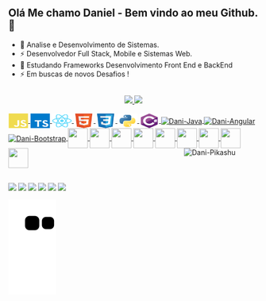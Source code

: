 ## Olá Me chamo Daniel - Bem vindo ao meu Github.👋

- 🔭 Analise e Desenvolvimento de Sistemas.
- ⚡ Desenvolvedor Full Stack, Mobile e Sistemas Web.
- 🌱 Estudando Frameworks Desenvolvimento Front End e BackEnd
- ⚡ Em buscas de novos Desafios !

##

<div align="center">
  <a href="https://github.com/DanielMelo0/">   
  <img height="167em" src="https://github-readme-stats.vercel.app/api?username=DanielMelo0&show_icons=true&theme=tokyonight&include_all_commits=true&count_private=true"/>

  <img height="167em" src="https://github-readme-stats.vercel.app/api/top-langs/?username=DanielMelo0&layout=compact&langs_count=7&theme=tokyonight"/>
</div>   

<div style="display: inline_block"><br>
  <img align="center" alt="Dani-Js" height="30" width="40" src="https://raw.githubusercontent.com/devicons/devicon/master/icons/javascript/javascript-plain.svg">
  <img align="center" alt="Dani-Ts" height="30" width="40" src="https://raw.githubusercontent.com/devicons/devicon/master/icons/typescript/typescript-plain.svg">
  <img align="center" alt="Dani-React" height="30" width="40" src="https://raw.githubusercontent.com/devicons/devicon/master/icons/react/react-original.svg">
  <img align="center" alt="Dani-HTML" height="30" width="40" src="https://raw.githubusercontent.com/devicons/devicon/master/icons/html5/html5-original.svg">
  <img align="center" alt="DANI-CSS" height="30" width="40" src="https://raw.githubusercontent.com/devicons/devicon/master/icons/css3/css3-original.svg">
  <img align="center" alt="Dani-Python" height="30" width="40" src="https://raw.githubusercontent.com/devicons/devicon/master/icons/python/python-original.svg">  
  <img align="center" alt="Dani-Csharp" height="30" width="40" src="https://raw.githubusercontent.com/devicons/devicon/master/icons/csharp/csharp-original.svg">
  <img align="center" alt="Dani-Java" height="40" width="40" src="https://cdn.jsdelivr.net/gh/devicons/devicon/icons/java/java-original.svg" />
  <img align="center" alt="Dani-Angular" height="35" width="35" src="https://cdn.jsdelivr.net/gh/devicons/devicon/icons/angularjs/angularjs-original.svg" />
  <img align="center" alt="Dani-Bootstrap" height="35" width="35"  src="https://cdn.jsdelivr.net/gh/devicons/devicon/icons/bootstrap/bootstrap-original-wordmark.svg" />
  <img align="center" height="40" width="40"  src="https://cdn.jsdelivr.net/gh/devicons/devicon/icons/devicon/devicon-original.svg" />
  <img align="center" height="40" width="40" src="https://cdn.jsdelivr.net/gh/devicons/devicon/icons/mysql/mysql-original-wordmark.svg" />  
  <img align="center" height="40" width="40" src="https://cdn.jsdelivr.net/gh/devicons/devicon/icons/visualstudio/visualstudio-plain.svg" />                   <img align="center" height="40" width="40"  src="https://cdn.jsdelivr.net/gh/devicons/devicon/icons/android/android-plain-wordmark.svg" /> 
  <img align="center" height="40" width="40" src="https://cdn.jsdelivr.net/gh/devicons/devicon/icons/jquery/jquery-plain-wordmark.svg" />
  <img align="center" height="40" width="40" src="https://cdn.jsdelivr.net/gh/devicons/devicon/icons/php/php-plain.svg" />
  <img align="center" height="40" width="40" src="https://cdn.jsdelivr.net/gh/devicons/devicon/icons/postgresql/postgresql-original.svg" />
  <img align="center" height="40" width="40" src="https://cdn.jsdelivr.net/gh/devicons/devicon/icons/atom/atom-original.svg" />
  <img align="center" height="40" width="40" src="https://cdn.jsdelivr.net/gh/devicons/devicon/icons/wordpress/wordpress-plain.svg" />
  <img align="right" alt="Dani-Pikashu" height="150" width="150" src="http://pa1.narvii.com/6618/579af2d8df43ca612e38b09a103bcde82b7d92aa_00.gif" />
</div>
  
##
  
<div>
<a href="" target="_blank"><img src="https://img.shields.io/badge/YouTube-FF0000?style=for-the-badge&logo=youtube&logoColor=white" target="_blank"></a>
  <a href="https://www.instagram.com/daniiel_meloo/" target="_blank"><img src="https://img.shields.io/badge/-Instagram-%23E4405F?style=for-the-badge&logo=instagram&logoColor=white" target="_blank"></a>
 	<a href="" target="_blank"><img src="https://img.shields.io/badge/Twitch-9146FF?style=for-the-badge&logo=twitch&logoColor=white" target="_blank"></a>
 <a href="" target="_blank"><img src="https://img.shields.io/badge/Discord-7289DA?style=for-the-badge&logo=discord&logoColor=white" target="_blank"></a> 
  <a href = "mailto:danielmelo9001i@gmail.com"><img src="https://img.shields.io/badge/-Gmail-%23333?style=for-the-badge&logo=gmail&logoColor=white" target="_blank"></a>
  <a href="" target="_blank"><img src="https://img.shields.io/badge/-LinkedIn-%230077B5?style=for-the-badge&logo=linkedin&logoColor=white" target="_blank"></a> 
  
   ![Snake animation](https://github.com/DanielMelo0/DanielMelo0/blob/output/github-contribution-grid-snake.svg)
 <div>

    
